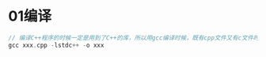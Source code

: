 # 01编译

```cpp
// 编译C++程序的时候一定是用到了C++的库，所以用gcc编译时候，既有cpp文件又有c文件时候需要加上-lstdc++。
gcc xxx.cpp -lstdc++ -o xxx
```

